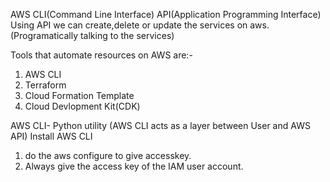 AWS CLI(Command Line Interface)
API(Application Programming Interface)
Using API we can create,delete or update the services on aws.(Programatically talking to the services)

Tools that automate resources on AWS are:-
1. AWS CLI
2. Terraform
3. Cloud Formation Template
4. Cloud Devlopment Kit(CDK)

AWS CLI- Python utility (AWS CLI acts as a layer between User and AWS API)
Install AWS CLI
1. do the aws configure to give accesskey.
2. Always give the access key of the IAM user account.

 
